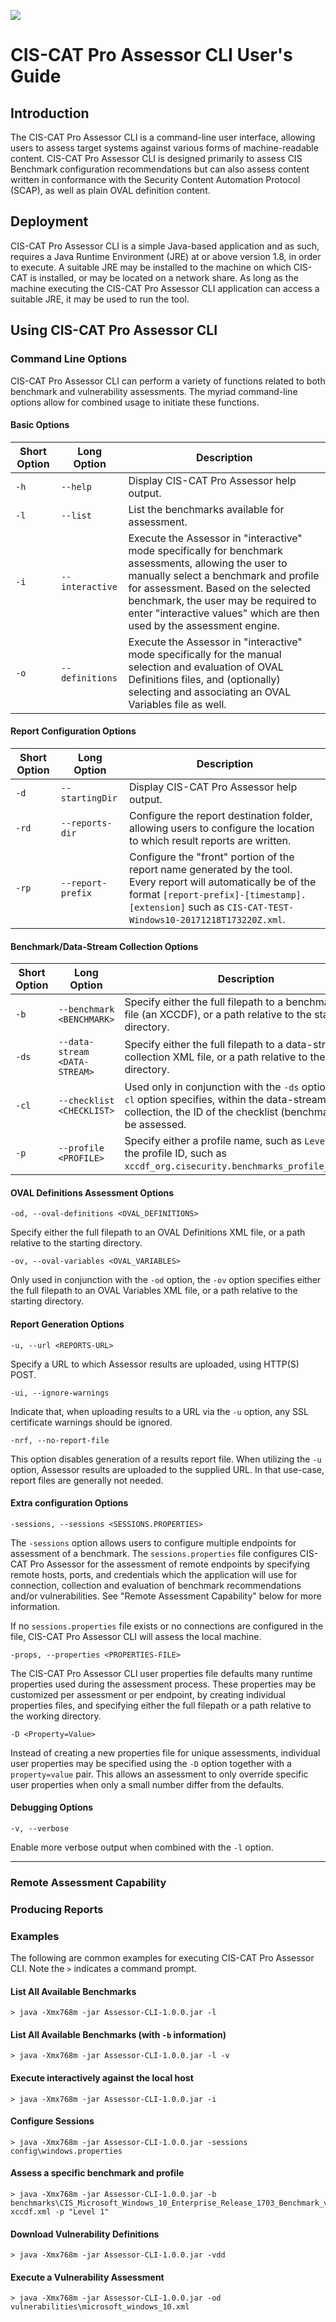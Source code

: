 ![](http://i.imgur.com/5yZfZi5.jpg)

# CIS-CAT Pro Assessor CLI User's Guide #

## Introduction ##
The CIS-CAT Pro Assessor CLI is a command-line user interface, allowing users to assess target systems against various forms of machine-readable content.  CIS-CAT Pro Assessor CLI is designed primarily to assess CIS Benchmark configuration recommendations but can also assess content written in conformance with the Security Content Automation Protocol (SCAP), as well as plain OVAL definition content.

## Deployment ##
CIS-CAT Pro Assessor CLI is a simple Java-based application and as such, requires a Java Runtime Environment (JRE) at or above version 1.8, in order to execute.  A suitable JRE may be installed to the machine on which CIS-CAT is installed, or may be located on a network share.  As long as the machine executing the CIS-CAT Pro Assessor CLI application can access a suitable JRE, it may be used to run the tool.

## Using CIS-CAT Pro Assessor CLI ##

### Command Line Options ###
CIS-CAT Pro Assessor CLI can perform a variety of functions related to both benchmark and vulnerability assessments.  The myriad command-line options allow for combined usage to initiate these functions.

#### Basic Options ####
| Short Option  | Long Option   | Description                                     |
| ------------- | ------------- | ----------------------------------------------- |
| `-h`          | `--help`      | Display CIS-CAT Pro Assessor help output. |
| `-l`          | `--list`      | List the benchmarks available for assessment.|
| `-i`          | `--interactive` | Execute the Assessor in "interactive" mode specifically for benchmark assessments, allowing the user to manually select a benchmark and profile for assessment.  Based on the selected benchmark, the user may be required to enter "interactive values" which are then used by the assessment engine. |
| `-o`          | `--definitions` | Execute the Assessor in "interactive" mode specifically for the manual selection and evaluation of OVAL Definitions files, and (optionally) selecting and associating an OVAL Variables file as well.|

#### Report Configuration Options ####
| Short Option  | Long Option   | Description                                     |
| ------------- | ------------- | ----------------------------------------------- |
| `-d`          | `--startingDir` | Display CIS-CAT Pro Assessor help output. |
| `-rd`         | `--reports-dir` | Configure the report destination folder, allowing users to configure the location to which result reports are written.|
| `-rp`         | `--report-prefix` | Configure the "front" portion of the report name generated by the tool.  Every report will automatically be of the format `[report-prefix]-[timestamp].[extension]` such as `CIS-CAT-TEST-Windows10-20171218T173220Z.xml`.|

#### Benchmark/Data-Stream Collection Options ####
| Short Option  | Long Option   | Description                                     |
| ------------- | ------------- | ----------------------------------------------- |
| `-b`          | `--benchmark <BENCHMARK>` | Specify either the full filepath to a benchmark XML file (an XCCDF), or a path relative to the starting directory. |
| `-ds`         | `--data-stream <DATA-STREAM>` | Specify either the full filepath to a data-stream collection XML file, or a path relative to the starting directory.|
| `-cl` | `--checklist <CHECKLIST>` | Used only in conjunction with the `-ds` option, the `-cl` option specifies, within the data-stream collection, the ID of the checklist (benchmark) to be assessed.|
| `-p` | `--profile <PROFILE>` | Specify either a profile name, such as `Level-1`, or the profile ID, such as `xccdf_org.cisecurity.benchmarks_profile_Level_1`.|

#### OVAL Definitions Assessment Options #####
	-od, --oval-definitions <OVAL_DEFINITIONS>
Specify either the full filepath to an OVAL Definitions XML file, or a path relative to the starting directory.

	-ov, --oval-variables <OVAL_VARIABLES>
Only used in conjunction with the `-od` option, the `-ov` option specifies either the full filepath to an OVAL Variables XML file, or a path relative to the starting directory.

#### Report Generation Options ####
	-u, --url <REPORTS-URL>
Specify a URL to which Assessor results are uploaded, using HTTP(S) POST.

	-ui, --ignore-warnings
Indicate that, when uploading results to a URL via the `-u` option, any SSL certificate warnings should be ignored.

	-nrf, --no-report-file
This option disables generation of a results report file.  When utilizing the `-u` option, Assessor results are uploaded to the supplied URL.  In that use-case, report files are generally not needed.  

#### Extra configuration Options ####

	-sessions, --sessions <SESSIONS.PROPERTIES>
The `-sessions` option allows users to configure multiple endpoints for assessment of a benchmark.  The `sessions.properties` file configures CIS-CAT Pro Assessor for the assessment of remote endpoints by specifying remote hosts, ports, and credentials which the application will use for connection, collection and evaluation of benchmark recommendations and/or vulnerabilities.  See "Remote Assessment Capability" below for more information.

If no `sessions.properties` file exists or no connections are configured in the file, CIS-CAT Pro Assessor CLI will assess the local machine.

	-props, --properties <PROPERTIES-FILE>
The CIS-CAT Pro Assessor CLI user properties file defaults many runtime properties used during the assessment process.  These properties may be customized per assessment or per endpoint, by creating individual properties files, and specifying either the full filepath or a path relative to the working directory.

	-D <Property=Value>
Instead of creating a new properties file for unique assessments, individual user properties may be specified using the `-D` option together with a `property=value` pair.  This allows an assessment to only override specific user properties when only a small number differ from the defaults.

#### Debugging Options ####
	-v, --verbose
Enable more verbose output when combined with the `-l` option.

----------

### Remote Assessment Capability ####

### Producing Reports ###

### Examples ###
The following are common examples for executing CIS-CAT Pro Assessor CLI.  Note the `>` indicates a command prompt.
#### List All Available Benchmarks ####
    > java -Xmx768m -jar Assessor-CLI-1.0.0.jar -l

#### List All Available Benchmarks (with `-b` information)
    > java -Xmx768m -jar Assessor-CLI-1.0.0.jar -l -v

#### Execute interactively against the local host ####
    > java -Xmx768m -jar Assessor-CLI-1.0.0.jar -i

#### Configure Sessions ####
    > java -Xmx768m -jar Assessor-CLI-1.0.0.jar -sessions config\windows.properties

#### Assess a specific benchmark and profile ####
    > java -Xmx768m -jar Assessor-CLI-1.0.0.jar -b benchmarks\CIS_Microsoft_Windows_10_Enterprise_Release_1703_Benchmark_v1.3.0-xccdf.xml -p "Level 1"

#### Download Vulnerability Definitions ####
    > java -Xmx768m -jar Assessor-CLI-1.0.0.jar -vdd

#### Execute a Vulnerability Assessment ####
    > java -Xmx768m -jar Assessor-CLI-1.0.0.jar -od vulnerabilities\microsoft_windows_10.xml

